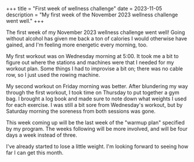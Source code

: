 +++
title = "First week of wellness challenge"
date = 2023-11-05
description = "My first week of the November 2023 wellness challenge went well."
+++

The first week of my November 2023 wellness challenge went well! Going without
alcohol has given me back a ton of calories I would otherwise have gained, and
I'm feeling more energetic every morning, too.

My first workout was on Wednesday morning at 5:00. It took me a bit to figure out 
where the stations and machines were that I needed for my workout plan. Some things
I had to improvise a bit on; there was no cable row, so I just used the rowing
machine.

My second workout on Friday morning was better. After blundering my way through
the first workout, I took time on Thursday to put together a gym bag. I brought
a log book and made sure to note down what weights I used for each exercise. I
was still a bit sore from Wednesday's workout, but by Saturday morning the soreness
from both sessions was gone.

This week coming up will be the last week of the "warmup plan" specified by my
program. The weeks following will be more involved, and will be four days a week
instead of three.

I've already started to lose a little weight. I'm looking forward to seeing
how far I can get this month.
